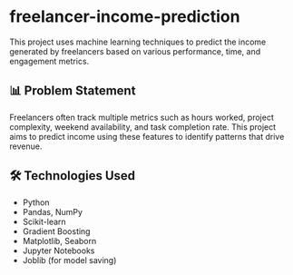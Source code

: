 # freelancer-income-prediction

This project uses machine learning techniques to predict the income generated by freelancers based on various performance, time, and engagement metrics.

## 📊 Problem Statement
Freelancers often track multiple metrics such as hours worked, project complexity, weekend availability, and task completion rate. This project aims to predict income using these features to identify patterns that drive revenue.

## 🛠️ Technologies Used
- Python
- Pandas, NumPy
- Scikit-learn
- Gradient Boosting
- Matplotlib, Seaborn
- Jupyter Notebooks
- Joblib (for model saving)
